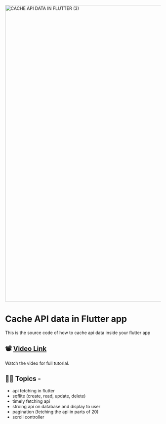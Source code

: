 <img width="960" alt="CACHE API DATA IN FLUTTER (3)" src="https://github.com/Snehasis4321/cache_api_data_in_flutter/assets/96995340/4ffaf767-88f7-4d42-b63d-4c63ced755c5">
 
 # Cache API data in Flutter app

This is the source code of how to cache api data inside your flutter app

## 📽 [Video Link](https://youtu.be/t4TWC9xATaM)
Watch the video for full tutorial.

## 👨‍💻 Topics -
- api fetching in flutter
- sqflite (create, read, update, delete)
- timely fetching api
- stroing api on database and display to user
- pagination (fetching the api in parts of 20)
- scroll controller 
